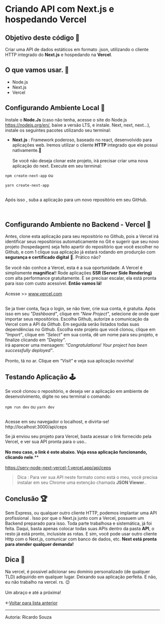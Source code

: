 # Criando API com Next.js e hospedando  Vercel
## Objetivo deste código 🎯
Criar uma API de dados estáticos em formato .json, utilizando o cliente HTTP integrado do **Next.js** e hospedando na **Vercel**. 

## O que vamos usar. 🧰
- Node.js 
- Next.js 
- Vercel


## Configurando Ambiente Local 📗
 Instale o **Node.Js** (caso não tenha, acesse o site do Node.js https://nodejs.org/en/, baixe a versão LTS, e instale. Next, next, next...), instale os seguintes pacotes utilizando seu terminal:


* **Next.js** : Framework poderoso, baseado no react, desenvolvido para aplicações web. Iremos utilizar o cliente **HTTP** integrado que ele possui nativamente.🤯<br> <br>
Se você não deseja clonar este projeto, irá precisar criar uma nova aplicação do next. Execute em seu terminal:

`npm create-next-app` ou<br> <br>
`yarn create-next-app`<br> <br>

Após isso , suba a aplicação para um novo repositório em seu GitHub.



<br>

## Configurando Ambiente no Backend - Vercel 📕
Antes, clone esta aplicação para seu repositório no Github, pois a Vercel irá identificar seus repositórios automaticamente no Git e sugerir que seu novo projeto (hospedagem) seja feito apartir do repositório que você escolher no Github, e com 1 clique sua aplicação já estará rodando em produrção com **segurança e certificado digital** 🤯. Prático não?<br><br>
Se você não conhce a Vercel, esta é a sua oportunidade. A Vercel é simplismente **magnifica**!! Rode aplicações **SSR (Server Side Rendering)** com alta performance gratuitamente. E se precisar escalar, ela está pronta para isso com custo acessível. **Então vamos lá!**<br><br>
Acesse >> www.vercel.com <br><br>

Se ja tiver conta, faça o login, se não tiver, crie sua conta, é gratuita. Após isso em seu *"Dashboard"*, clique em *"New Project"*, selecione de onde quer importar seus repositórios. Escolha Github, autorize a comunicação da Vercel com a API da *Github*. Em seguida serão listados todas suas dependências no Github. Escolha este projeto que você clonou, clique em *"Import"*, clique em *"Select"* em sua conta, dê um nome para seu projeto, e finalize clicando em *"Deploy"*. <br> irá aparecer uma mensagem: *"Congratulations! Your project has been successfully deployed"*.<br><br>
Pronto, tá no ar. Clique em *"Visit"* e veja sua aplicação novinha!


## Testando Aplicação 🕹

Se você clonou o repositório, e deseja ver a aplicação em ambiente de desenvolvimento, digite no seu terminal o comando: <br> <br>
`npm run dev` ou `yarn dev` <br><br>

Acesse em seu navegador o localhost, e divirta-se!<br> 
http://localhost:3000/api/ceps<br>

Se já enviou seu projeto para Vercel, basta acessar o link fornecido pela Vercel, e ver sua API pronta para o uso.. <br><br>
**No meu caso, o link é este abaixo. Veja essa aplicação funcionando, clicando nele**.** <br> <br>
https://serv-node-next-vercel-1.vercel.app/api/ceps<br>

>Dica : Para ver sua API neste formato como está o meu, você precisa instalar em seu Chrome uma extenção chamada **JSON Viewer**..<br>


## Conclusão 🏆
Sem Express, ou qualquer outro cliente HTTP, podemos implantar uma API profissional . Isso por que o Next.js junto com a Vercel, possuem um Backend preparado para isso. Toda parte trabalhosa  e sistemática, já foi feita. Daqui, basta apenas colocar todas suas APIs dentro da pasta **API**, o resto já está pronto, inclusiste as rotas. E sim, você pode usar outro cliente Http com o Next.js, comunicar com banco de dados, etc. **Next está pronta para atender qualquer demanda!**



## Dica 📌
Na vercel, é possivel adicionar seu domínio personalizado (de qualquer TLD) adiquirido em qualquer lugar. Deixando sua aplicação perfeita. E não, eu não trabalho na vercel. rs. 😉 <br><br> Um abraço e até a próxima!<br><br>
←[Voltar para lista anterior](https://github.com/ricardaonao/APIs)
____________________________________________________________________
Autoria: Ricardo Souza 